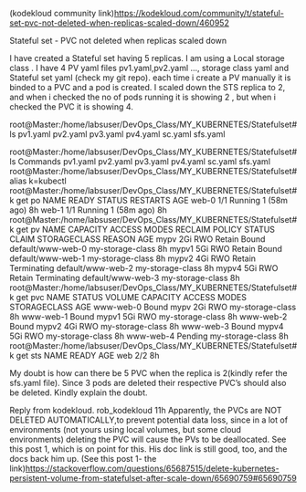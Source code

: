 (kodekloud community link)https://kodekloud.com/community/t/stateful-set-pvc-not-deleted-when-replicas-scaled-down/460952


Stateful set - PVC not deleted when replicas scaled down 

I have created a Stateful set having 5 replicas.
I am using a Local storage class .
I have 4 PV yaml files pv1.yaml,pv2.yaml …, storage class yaml and Stateful set yaml (check my git repo).
each time i create a PV manually it is binded to a PVC and a pod is created.
I scaled down the STS replica to 2, and when i checked the no of pods running it is showing 2 , but when i checked the PVC it is showing 4.

root@Master:/home/labsuser/DevOps_Class/MY_KUBERNETES/Statefulset# ls
pv1.yaml  pv2.yaml  pv3.yaml  pv4.yaml  sc.yaml  sfs.yaml

root@Master:/home/labsuser/DevOps_Class/MY_KUBERNETES/Statefulset# ls
Commands  pv1.yaml  pv2.yaml  pv3.yaml  pv4.yaml  sc.yaml  sfs.yaml
root@Master:/home/labsuser/DevOps_Class/MY_KUBERNETES/Statefulset# alias k=kubectl
root@Master:/home/labsuser/DevOps_Class/MY_KUBERNETES/Statefulset# k get po
NAME    READY   STATUS    RESTARTS      AGE
web-0   1/1     Running   1 (58m ago)   8h
web-1   1/1     Running   1 (58m ago)   8h
root@Master:/home/labsuser/DevOps_Class/MY_KUBERNETES/Statefulset# k get pv
NAME    CAPACITY   ACCESS MODES   RECLAIM POLICY   STATUS        CLAIM               STORAGECLASS       REASON   AGE
mypv    2Gi        RWO            Retain           Bound         default/www-web-0   my-storage-class            8h
mypv1   5Gi        RWO            Retain           Bound         default/www-web-1   my-storage-class            8h
mypv2   4Gi        RWO            Retain           Terminating   default/www-web-2   my-storage-class            8h
mypv4   5Gi        RWO            Retain           Terminating   default/www-web-3   my-storage-class            8h
root@Master:/home/labsuser/DevOps_Class/MY_KUBERNETES/Statefulset#  k get pvc
NAME        STATUS    VOLUME   CAPACITY   ACCESS MODES   STORAGECLASS       AGE
www-web-0   Bound     mypv     2Gi        RWO            my-storage-class   8h
www-web-1   Bound     mypv1    5Gi        RWO            my-storage-class   8h
www-web-2   Bound     mypv2    4Gi        RWO            my-storage-class   8h
www-web-3   Bound     mypv4    5Gi        RWO            my-storage-class   8h
www-web-4   Pending                                      my-storage-class   8h
root@Master:/home/labsuser/DevOps_Class/MY_KUBERNETES/Statefulset# k get sts
NAME   READY   AGE
web    2/2     8h

My doubt is how can there be 5 PVC when the replica is 2(kindly refer the sfs.yaml file). Since 3 pods are deleted their respective PVC’s should also be deleted.
Kindly explain the doubt.

Reply from kodekloud.
rob_kodekloud
11h
Apparently, the PVCs are NOT DELETED AUTOMATICALLY,to prevent potential data loss, since in a lot of 
environments (not yours using local volumes, but some cloud environments) deleting the PVC will cause the PVs to be 
deallocated. See this post 1, which is on point for this. His doc link is still good, too, and the docs back him up.
(See this post 1- the link)https://stackoverflow.com/questions/65687515/delete-kubernetes-persistent-volume-from-statefulset-after-scale-down/65690759#65690759


